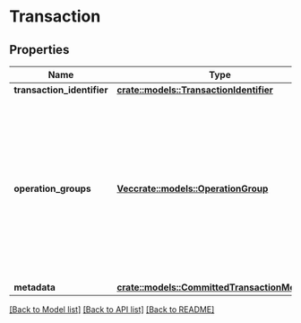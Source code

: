 # Transaction

## Properties

Name | Type | Description | Notes
------------ | ------------- | ------------- | -------------
**transaction_identifier** | [**crate::models::TransactionIdentifier**](TransactionIdentifier.md) |  | 
**operation_groups** | [**Vec<crate::models::OperationGroup>**](OperationGroup.md) | Transactions are split into operation groups which are roughly equivalent to ledger accounting entries where all credits have an equivalent debit amount. | 
**metadata** | [**crate::models::CommittedTransactionMetadata**](CommittedTransactionMetadata.md) |  | 

[[Back to Model list]](../README.md#documentation-for-models) [[Back to API list]](../README.md#documentation-for-api-endpoints) [[Back to README]](../README.md)


